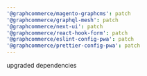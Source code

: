 ```yaml
---
'@graphcommerce/magento-graphcms': patch
'@graphcommerce/graphql-mesh': patch
'@graphcommerce/next-ui': patch
'@graphcommerce/react-hook-form': patch
'@graphcommerce/eslint-config-pwa': patch
'@graphcommerce/prettier-config-pwa': patch
---
```


upgraded dependencies
